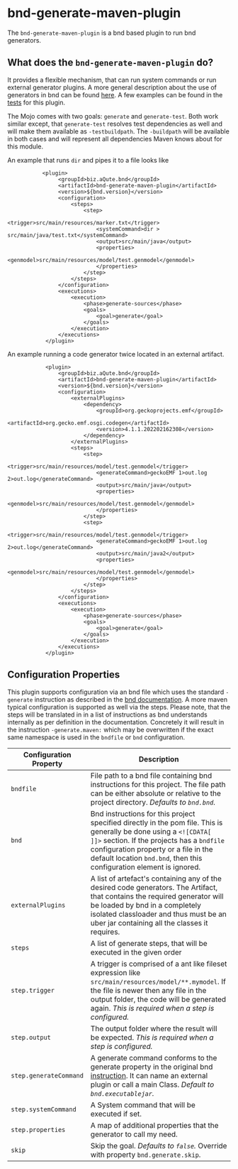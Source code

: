 # bnd-generate-maven-plugin

The `bnd-generate-maven-plugin` is a bnd based plugin to run bnd generators. 

## What does the `bnd-generate-maven-plugin` do?

It provides a flexible mechanism, that can run system commands or run external generator plugins. A more general description about the use of generators in bnd can be found [here](https://bnd.bndtools.org/instructions/generate.html). A few examples can be found in the [tests](https://github.com/bndtools/bnd/tree/master/maven-plugins/bnd-generate-maven-plugin/src/it) for this plugin.

The Mojo comes with two goals: `generate` and `generate-test`. Both work similar except, that `generate-test` resolves test dependencies as well and will make them available as `-testbuildpath`. The `-buildpath` will be available in both cases and will represent all dependencies Maven knows about for this module.

An example that runs `dir` and pipes it to a file looks like

```
           <plugin>
				<groupId>biz.aQute.bnd</groupId>
				<artifactId>bnd-generate-maven-plugin</artifactId>
				<version>${bnd.version}</version>
				<configuration>
					<steps>
						<step>
							<trigger>src/main/resources/marker.txt</trigger>
							<systemCommand>dir > src/main/java/test.txt</systemCommand>
							<output>src/main/java</output>
							<properties>
								<genmodel>src/main/resources/model/test.genmodel</genmodel>
							</properties>
						</step>
					</steps>
				</configuration>
				<executions>
					<execution>
						<phase>generate-sources</phase>
						<goals>
							<goal>generate</goal>
						</goals>
					</execution>
				</executions>
			</plugin>
```

An example running a code generator twice located in an external artifact.

```
			<plugin>
				<groupId>biz.aQute.bnd</groupId>
				<artifactId>bnd-generate-maven-plugin</artifactId>
				<version>${bnd.version}</version>
				<configuration>
					<externalPlugins>
						<dependency>
							<groupId>org.geckoprojects.emf</groupId>
							<artifactId>org.gecko.emf.osgi.codegen</artifactId>
							<version>4.1.1.202202162308</version>
						</dependency>
					</externalPlugins>
					<steps>
						<step>
							<trigger>src/main/resources/model/test.genmodel</trigger>
							<generateCommand>geckoEMF 1>out.log 2>out.log</generateCommand>
							<output>src/main/java</output>
							<properties>
								<genmodel>src/main/resources/model/test.genmodel</genmodel>
							</properties>
						</step>
						<step>
							<trigger>src/main/resources/model/test.genmodel</trigger>
							<generateCommand>geckoEMF 1>out.log 2>out.log</generateCommand>
							<output>src/main/java2</output>
							<properties>
								<genmodel>src/main/resources/model/test.genmodel</genmodel>
							</properties>
						</step>
					</steps>
				</configuration>
				<executions>
					<execution>
						<phase>generate-sources</phase>
						<goals>
							<goal>generate</goal>
						</goals>
					</execution>
				</executions>
			</plugin>
```

## Configuration Properties

This plugin supports configuration via an bnd file which uses the standard `-generate` instruction as described in the [bnd documentation](https://bnd.bndtools.org/instructions/generate.html). A more maven typical configuration is supported as well via the steps. Please note, that the steps will be translated in in a list of instructions as bnd understands internally as per definition in the documentation. Concretely it will result in the instruction `-generate.maven:` which may be overwritten if the exact same namespace is used in the `bndfile` or `bnd` configuration.

| Configuration Property | Description                                                  |
| ---------------------- | ------------------------------------------------------------ |
|`bndfile`              | File path to a bnd file containing bnd instructions for this project. The file path can be either absolute or relative to the project directory. _Defaults to `bnd.bnd`_.|
|`bnd`                  | Bnd instructions for this project specified directly in the pom file. This is generally be done using a `<![CDATA[  ]]>` section. If the projects has a `bndfile` configuration property or a file in the default location `bnd.bnd`, then this configuration element is ignored. |
| `externalPlugins`      | A list of artefact's containing any of the desired code generators. The Artifact, that contains the required generator will be loaded by bnd in a completely isolated classloader and thus must be an uber jar containing all the classes it requires. |
| `steps`                | A list of generate steps, that will be executed in the given order |
| `step.trigger`         | A trigger is comprised of a ant like fileset expression like `src/main/resources/model/**.mymodel`.  If the file is newer then any file in the output folder, the code will be generated again. _This is required when a step is configured._ |
| `step.output`          | The output folder where the result will be expected. _This is required when a step is configured._ |
| `step.generateCommand` | A generate command conforms to the generate property in the original bnd [instruction](https://bnd.bndtools.org/instructions/generate.html). It can name an external plugin or call a main Class. _Default to `bnd.executablejar`._ |
| `step.systemCommand`   | A System command that will be executed if set.               |
| `step.properties`      | A map of additional properties that the generator to call my need. |
| `skip`                 | Skip the goal. _Defaults to `false`._ Override with property `bnd.generate.skip`. |
